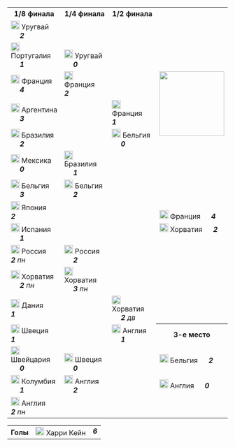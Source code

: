 <!--2021-09-10 13:00:03-->
<table class=p>
<tr>
  <th class=mb>1/8 финала</th>
  <th>1/4 финала</th>
  <th>1/2 финала</th>
  <td rowspan=8 valign=center align=center><img src="/posts/ЧМ и ЧЕ по футболу/2018_FIFA_World_Cup.svg" width="148px"></td>
</tr>
<tr>
  <td class="col mt bb"><img width="20px" src="/posts/ЧМ и ЧЕ по футболу/uy.svg"> Уругвай <b> &emsp; <i>2</i></b>
  <td>&nbsp;</td>
  <td>&nbsp;</td>
</tr>
<tr>
  <td class="col mb br"><img width="20px" src="/posts/ЧМ и ЧЕ по футболу/pt.svg"> Португалия <b> &emsp; <i>1</i></b>
  <td valign=bottom class="col bb"><img width="20px" src="/posts/ЧМ и ЧЕ по футболу/uy.svg"> Уругвай <b> &emsp; <i>0</i></b>
  <td>&nbsp;</td>
</tr>
<tr>
  <td class="col mt bb br"><img width="20px" src="/posts/ЧМ и ЧЕ по футболу/fr.svg"> Франция <b> &emsp; <i>4</i></b>
  <td valign=top class="col br"><img width="20px" src="/posts/ЧМ и ЧЕ по футболу/fr.svg"> Франция <b> &emsp; <i>2</i></b>
  <td>&nbsp;</td>
</tr>
<tr>
  <td class="col mb"><img width="20px" src="/posts/ЧМ и ЧЕ по футболу/ar.svg"> Аргентина <b> &emsp; <i>3</i></b>
  <td class=br>&nbsp;</td>
  <td valign=bottom class="col bb"><img width="20px" src="/posts/ЧМ и ЧЕ по футболу/fr.svg"> Франция <b> &emsp; <i>1</i></b>
</tr>
<tr>
  <td class="col mt bb"><img width="20px" src="/posts/ЧМ и ЧЕ по футболу/br.svg"> Бразилия <b> &emsp; <i>2</i></b>
  <td class=br>&nbsp;</td>
  <td valign=top class="col br"><img width="20px" src="/posts/ЧМ и ЧЕ по футболу/be.svg"> Бельгия <b> &emsp; <i>0</i></b>
</tr>
<tr>
  <td class="col mb br"><img width="20px" src="/posts/ЧМ и ЧЕ по футболу/mx.svg"> Мексика <b> &emsp; <i>0</i></b>
  <td valign=bottom class="col bb br"><img width="20px" src="/posts/ЧМ и ЧЕ по футболу/br.svg"> Бразилия <b> &emsp; <i>1</i></b>
  <td class=br>&nbsp;</td>
</tr>
<tr>
  <td class="col mt bb br"><img width="20px" src="/posts/ЧМ и ЧЕ по футболу/be.svg"> Бельгия <b> &emsp; <i>3</i></b>
  <td valign=top class=col><img width="20px" src="/posts/ЧМ и ЧЕ по футболу/be.svg"> Бельгия <b> &emsp; <i>2</i></b>
  <td class=br>&nbsp;</td>
</tr>
<tr>
  <td class="col mb"><img width="20px" src="/posts/ЧМ и ЧЕ по футболу/jp.svg"> Япония <b> &emsp; <i>2</i></b>
  <td>&nbsp;</td>
  <td class=br>&nbsp;</td>
  <td valign=bottom class="col bb"><img width="20px" src="/posts/ЧМ и ЧЕ по футболу/fr.svg"> Франция <b> &emsp; <i>4</i></b>
</tr>
<tr>
  <td class="col mt bb"><img width="20px" src="/posts/ЧМ и ЧЕ по футболу/es.svg"> Испания <b> &emsp; <i>1</i></b>
  <td>&nbsp;</td>
  <td class=br>&nbsp;</td>
  <td valign=top class=col><img width="20px" src="/posts/ЧМ и ЧЕ по футболу/hr.svg"> Хорватия <b> &emsp; <i>2</i></b>
</tr>
<tr>
  <td class="col mb br"><img width="20px" src="/posts/ЧМ и ЧЕ по футболу/ru.svg"> Россия <b> &emsp; <i>2</i></b><i> пн</i>
  <td valign=bottom class="col bb"><img width="20px" src="/posts/ЧМ и ЧЕ по футболу/ru.svg"> Россия <b> &emsp; <i>2</i></b>
  <td class=br>&nbsp;</td>
  <td>&nbsp;</td>
</tr>
<tr>
  <td class="col mt bb br"><img width="20px" src="/posts/ЧМ и ЧЕ по футболу/hr.svg"> Хорватия <b> &emsp; <i>2</i></b><i> пн</i>
  <td valign=top class="col br"><img width="20px" src="/posts/ЧМ и ЧЕ по футболу/hr.svg"> Хорватия <b> &emsp; <i>3</i></b><i> пн</i>
  <td class=br>&nbsp;</td>
  <td>&nbsp;</td>
</tr>
<tr>
  <td class="col mb"><img width="20px" src="/posts/ЧМ и ЧЕ по футболу/de.svg"> Дания <b> &emsp; <i>1</i></b>
  <td class=br>&nbsp;</td>
  <td valign=bottom class="col bb br"><img width="20px" src="/posts/ЧМ и ЧЕ по футболу/hr.svg"> Хорватия <b> &emsp; <i>2</i></b><i> дв</i>
  <td>&nbsp;</td>
</tr>
<tr>
  <td class="col mt bb"><img width="20px" src="/posts/ЧМ и ЧЕ по футболу/se.svg"> Швеция <b> &emsp; <i>1</i></b>
  <td class=br>&nbsp;</td>
  <td valign=top class="col br"><img width="20px" src="/posts/ЧМ и ЧЕ по футболу/gb-eng.svg"> Англия <b> &emsp; <i>1</i></b>
  <th>3-е место</th>
</tr>
<tr>
  <td class="col mb br"><img width="20px" src="/posts/ЧМ и ЧЕ по футболу/ch.svg"> Швейцария <b> &emsp; <i>0</i></b>
  <td valign=bottom class="col bb br"><img width="20px" src="/posts/ЧМ и ЧЕ по футболу/se.svg"> Швеция <b> &emsp; <i>0</i></b>
  <td class=br>&nbsp;</td>
  <td class="col mt bb"><img width="20px" src="/posts/ЧМ и ЧЕ по футболу/be.svg"> Бельгия <b> &emsp; <i>2</i></b>
</tr>
<tr>
  <td class="col mt bb br"><img width="20px" src="/posts/ЧМ и ЧЕ по футболу/co.svg"> Колумбия <b> &emsp; <i>1</i></b>
  <td valign=top class=col><img width="20px" src="/posts/ЧМ и ЧЕ по футболу/gb-eng.svg"> Англия <b> &emsp; <i>2</i></b>
  <td>&nbsp;</td>
  <td class="col mb"><img width="20px" src="/posts/ЧМ и ЧЕ по футболу/gb-eng.svg"> Англия <b> &emsp; <i>0</i></b>
</tr>
<tr>
  <td class=col><img width="20px" src="/posts/ЧМ и ЧЕ по футболу/gb-eng.svg"> Англия <b> &emsp; <i>2</i></b><i> пн</i>
  <td>&nbsp;</td>
  <td>&nbsp;</td>
  <td>&nbsp;</td>
</tr>
</table>
<p>
<table class=p>
<tr>
  <th class=col> Голы </th>
  <td class=col><img width="20px" src="/posts/ЧМ и ЧЕ по футболу/gb-eng.svg"> Харри Кейн </td>
  <td valign=top><b><i>6</i></b></td>
</tr>
</table>
